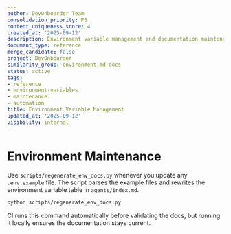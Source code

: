 ```yaml
---
author: DevOnboarder Team
consolidation_priority: P3
content_uniqueness_score: 4
created_at: '2025-09-12'
description: Environment variable management and documentation maintenance procedures
document_type: reference
merge_candidate: false
project: DevOnboarder
similarity_group: environment.md-docs
status: active
tags:
- reference
- environment-variables
- maintenance
- automation
title: Environment Variable Management
updated_at: '2025-09-12'
visibility: internal
---
```


# Environment Maintenance

Use `scripts/regenerate_env_docs.py` whenever you update any `.env.example` file.
The script parses the example files and rewrites the environment variable table
in `agents/index.md`.

```bash
python scripts/regenerate_env_docs.py

```

CI runs this command automatically before validating the docs, but running it
locally ensures the documentation stays current.
